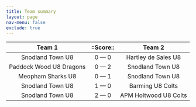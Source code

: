 ```yaml
---
title: Team summary
layout: page
nav-menu: false
exclude: true
---
```




|         Team 1          |  ::Score::  |        Team 2         |
|:-----------------------:|:-----------:|:---------------------:|
|    Snodland Town U8     | 0 &mdash; 0 |  Hartley de Sales U8  |
| Paddock Wood U8 Dragons | 0 &mdash; 2 |   Snodland Town U8    |
|    Meopham Sharks U8    | 0 &mdash; 1 |   Snodland Town U8    |
|    Snodland Town U8     | 1 &mdash; 0 |   Barming U8 Colts    |
|    Snodland Town U8     | 2 &mdash; 0 | APM Holtwood U8 Colts |

 <br /><br /><br />